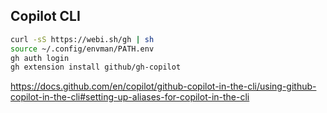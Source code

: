 ## Copilot CLI

```bash
curl -sS https://webi.sh/gh | sh
source ~/.config/envman/PATH.env
gh auth login
gh extension install github/gh-copilot
```

https://docs.github.com/en/copilot/github-copilot-in-the-cli/using-github-copilot-in-the-cli#setting-up-aliases-for-copilot-in-the-cli